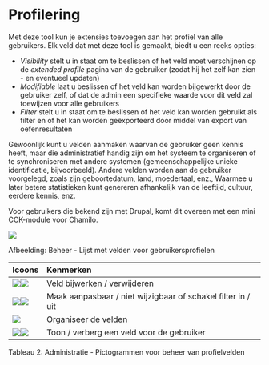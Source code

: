 # Profilering

Met deze tool kun je extensies toevoegen aan het profiel van alle gebruikers. Elk veld dat met deze tool is gemaakt, biedt u een reeks opties:

- *Visibility* stelt u in staat om te beslissen of het veld moet verschijnen op de *extended profile* pagina van de gebruiker (zodat hij het zelf kan zien - en eventueel updaten)
- *Modifiable* laat u beslissen of het veld kan worden bijgewerkt door de gebruiker zelf, of dat de admin een specifieke waarde voor dit veld zal toewijzen voor alle gebruikers
- *Filter* stelt u in staat om te beslissen of het veld kan worden gebruikt als filter en of het kan worden geëxporteerd door middel van export van oefenresultaten

Gewoonlijk kunt u velden aanmaken waarvan de gebruiker geen kennis heeft, maar die administratief handig zijn om het systeem te organiseren of te synchroniseren met andere systemen (gemeenschappelijke unieke identificatie, bijvoorbeeld). Andere velden worden aan de gebruiker voorgelegd, zoals zijn geboortedatum, land, moedertaal, enz., Waarmee u later betere statistieken kunt genereren afhankelijk van de leeftijd, cultuur, eerdere kennis, enz.

Voor gebruikers die bekend zijn met Drupal, komt dit overeen met een mini CCK-module voor Chamilo.

![](../../.gitbook/assets/profil%20%281%29.png)
 
 
Afbeelding: Beheer - Lijst met velden voor gebruikersprofielen

Icoons | Kenmerken
:-- | :--
![](../../.gitbook/assets/graficos26.png)![](../../.gitbook/assets/graficos27.png) | Veld bijwerken / verwijderen
![](../../.gitbook/assets/images54%20%281%29.png)![](../../.gitbook/assets/images55%20%281%29.png) | Maak aanpasbaar / niet wijzigbaar of schakel filter in / uit
![](../../.gitbook/assets/images56%20%281%29.png) | Organiseer de velden
![](../../.gitbook/assets/images57%20%281%29.png)![](../../.gitbook/assets/images58%20%281%29.png) | Toon / verberg een veld voor de gebruiker

Tableau 2: Administratie - Pictogrammen voor beheer van profielvelden
